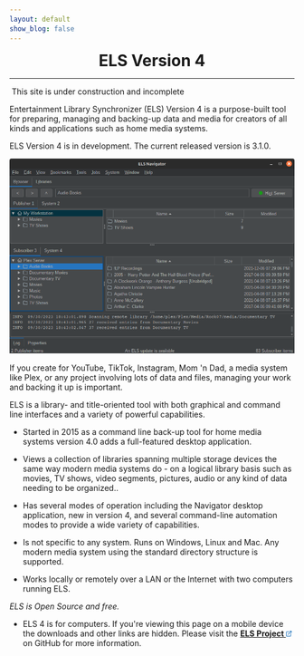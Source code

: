 ```yaml
---
layout: default
show_blog: false
---
```


<center><span style="font-size: 28px; font-face: bold; font-weight: bold; margin-top: 10px;">ELS Version 4</span></center>
<hr/>
<span class="construction">&nbsp;This site is under construction and incomplete&nbsp;</span>

Entertainment Library Synchronizer (ELS) Version 4 is a purpose-built tool for preparing, managing and backing-up data and media for creators of all kinds and 
applications such as home media systems. 

ELS Version 4 is in development. The current released version is 3.1.0.

<img src="assets/images/screenshot-main.png" border="0"/>

If you create for YouTube, TikTok, Instagram, Mom 'n Dad, a media system like Plex, or any project involving
lots of data and files, managing your work and backing it up is important. 

ELS is a library- and title-oriented tool with both graphical and command line interfaces and a variety of powerful capabilities.

* Started in 2015 as a command line back-up tool for home media systems version 4.0 adds a full-featured desktop application.

* Views a collection of libraries spanning multiple storage devices the same way modern media systems do - on a logical library basis such as movies, TV shows, video segments,
  pictures, audio or any kind of data needing to be organized..

* Has several modes of operation including the Navigator desktop application, new in version 4, and several command-line automation modes to provide a 
  wide variety of capabilities.

* Is not specific to any system. Runs on Windows, Linux and Mac. Any modern media system using the standard directory structure is supported.

* Works locally or remotely over a LAN or the Internet with two computers running ELS.

_ELS is Open Source and free._

 * ELS 4 is for computers. If you're viewing this page on a mobile device the downloads and other links are hidden. Please visit the
<a href="{{ site.project_url }}" target="_blank"><b>ELS Project <img src="assets/images/link.png" alt="" title="Opens new tab" align="bottom"  border="0"></b></a> 
on GitHub for more information.
